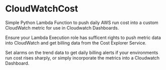 # CloudWatchCost
Simple Python Lambda Function to push daily AWS run cost into a custom CloudWatch metric for use in Cloudwatch Dashboards.

Ensure your Lambda Execution role has sufficent rights to push metric data into CloudWatch and get billing data from the Cost Explorer Service.

Set alarms on the trend data to get daily billing alerts if your environments run cost rises sharply, or simply incorporate the metrics into a Cloudwatch Dashboard. 


